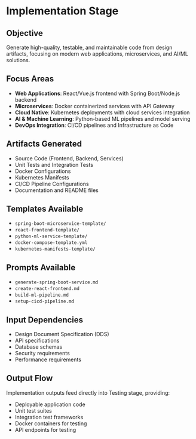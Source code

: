 # Implementation Stage

## Objective
Generate high-quality, testable, and maintainable code from design artifacts, focusing on modern web applications, microservices, and AI/ML solutions.

## Focus Areas
- **Web Applications**: React/Vue.js frontend with Spring Boot/Node.js backend
- **Microservices**: Docker containerized services with API Gateway
- **Cloud Native**: Kubernetes deployments with cloud services integration
- **AI & Machine Learning**: Python-based ML pipelines and model serving
- **DevOps Integration**: CI/CD pipelines and Infrastructure as Code

## Artifacts Generated
- Source Code (Frontend, Backend, Services)
- Unit Tests and Integration Tests
- Docker Configurations
- Kubernetes Manifests
- CI/CD Pipeline Configurations
- Documentation and README files

## Templates Available
- `spring-boot-microservice-template/`
- `react-frontend-template/`
- `python-ml-service-template/`
- `docker-compose-template.yml`
- `kubernetes-manifests-template/`

## Prompts Available
- `generate-spring-boot-service.md`
- `create-react-frontend.md`
- `build-ml-pipeline.md`
- `setup-cicd-pipeline.md`

## Input Dependencies
- Design Document Specification (DDS)
- API specifications
- Database schemas
- Security requirements
- Performance requirements

## Output Flow
Implementation outputs feed directly into Testing stage, providing:
- Deployable application code
- Unit test suites
- Integration test frameworks
- Docker containers for testing
- API endpoints for testing
